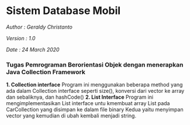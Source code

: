 # Sistem Database Mobil

*Author	: Geraldy Christanto*

*Version	: 1.0*

*Date	: 24 March 2020*

### Tugas Pemrograman Berorientasi Objek dengan menerapkan Java Collection Framework

**1. Collection interface**
Program ini menggunakan beberapa method yang ada dalam Collection interface seperti size(), konversi dari vector ke array dan sebaliknya, dan hashCode()
**2. List Interface**
Program ini mengimplementasikan List interface untu kmembuat array List pada CarCollection yang disimpan ke dalam file binary
Kedua yaitu menyimpan vector yang kemudian di ubah kembali menjadi string.
